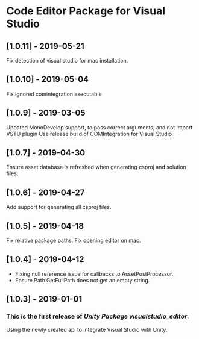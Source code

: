 # Code Editor Package for Visual Studio

## [1.0.11] - 2019-05-21

Fix detection of visual studio for mac installation.

## [1.0.10] - 2019-05-04

Fix ignored comintegration executable


## [1.0.9] - 2019-03-05

Updated MonoDevelop support, to pass correct arguments, and not import VSTU plugin
Use release build of COMIntegration for Visual Studio


## [1.0.7] - 2019-04-30

Ensure asset database is refreshed when generating csproj and solution files.

## [1.0.6] - 2019-04-27

Add support for generating all csproj files.

## [1.0.5] - 2019-04-18

Fix relative package paths.
Fix opening editor on mac.

## [1.0.4] - 2019-04-12

- Fixing null reference issue for callbacks to AssetPostProcessor.
- Ensure Path.GetFullPath does not get an empty string.

## [1.0.3] - 2019-01-01

### This is the first release of *Unity Package visualstudio_editor*.

Using the newly created api to integrate Visual Studio with Unity.
